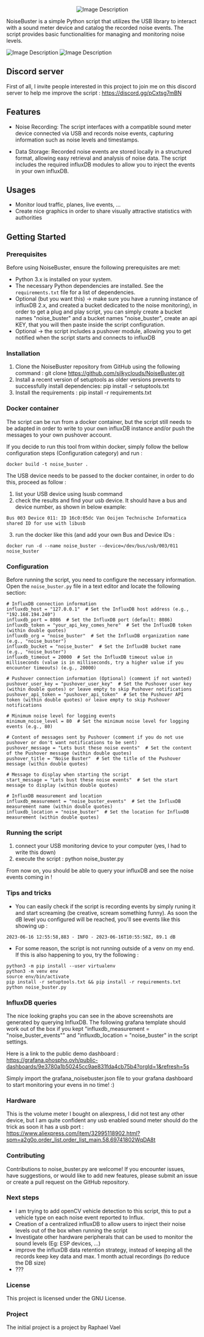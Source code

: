 
<p align="center">
  <img src="noisebuster.png" alt="Image Description">
</p>

NoiseBuster is a simple Python script that utilizes the USB library to interact with a sound meter device and catalog the recorded noise events. The script provides basic functionalities for managing and monitoring noise levels.

![Image Description](grafana_noisebuster_events1.png)
![Image Description](grafana_noisebuster_events2.png)

## Discord server

First of all, I invite people interested in this project to join me on this discord server to help me improve the script : https://discord.gg/pCxtsg7mBN

## Features

- Noise Recording: The script interfaces with a compatible sound meter device connected via USB and records noise events, capturing information such as noise levels and timestamps.

- Data Storage: Recorded noise events are stored locally in a structured format, allowing easy retrieval and analysis of noise data. The script includes the required influxDB modules to allow you to inject the events in your own influxDB. 

## Usages

- Monitor loud traffic, planes, live events, ...
- Create nice graphics in order to share visually attractive statistics with authorities

## Getting Started

### Prerequisites

Before using NoiseBuster, ensure the following prerequisites are met:

- Python 3.x is installed on your system.
- The necessary Python dependencies are installed. See the `requirements.txt` file for a list of dependencies.
- Optional (but you want this) -> make sure you have a running instance of influxDB 2.x, and created a bucket dedicated to the noise monitoring), in order to get a plug and play script, you can simply create a bucket names "noise_buster" and a bucket names "noise_buster", create an api KEY, that you will then paste inside the script configuration. 
- Optional -> the script includes a pushover module, allowing you to get notified when the script starts and connects to influxDB

### Installation

1. Clone the NoiseBuster repository from GitHub using the following command : git clone https://github.com/silkyclouds/NoiseBuster.git
2. Install a recent version of setuptools as older versions prevents to successfully install dependencies: pip install -r setuptools.txt
3. Install the requirements : pip install -r requirements.txt

### Docker container

The script can be run from a docker container, but the script still needs to be adapted in order to write to your own influxDB instance and/or push the messages to your own pushover account. 

If you decide to run this tool from within docker, simply follow the bellow configuration steps (Configuration category) and run : 

````
docker build -t noise_buster . 
````

The USB device needs to be passed to the docker container, in order to do this, proceed as follow : 

1. list your USB device using lsusb command
2. check the results and find your usb device. It should have a bus and device number, as shown in below example: 
````
Bus 003 Device 011: ID 16c0:05dc Van Ooijen Technische Informatica shared ID for use with libusb
````
3. run the docker like this (and add your own Bus and Device IDs :
````
docker run -d --name noise_buster --device=/dev/bus/usb/003/011 noise_buster
````

### Configuration

Before running the script, you need to configure the necessary information. Open the `noise_buster.py` file in a text editor and locate the following section:

```
# InfluxDB connection information
influxdb_host = "127.0.0.1"  # Set the InfluxDB host address (e.g., "192.168.194.240")
influxdb_port = 8086  # Set the InfluxDB port (default: 8086)
influxdb_token = "your_api_key_comes_here"  # Set the InfluxDB token (within double quotes)
influxdb_org = "noise_buster"  # Set the InfluxDB organization name (e.g., "noise_buster")
influxdb_bucket = "noise_buster"  # Set the InfluxDB bucket name (e.g., "noise_buster")
influxdb_timeout = 20000  # Set the InfluxDB timeout value in milliseconds (value is in milliseconds, try a higher value if you encounter timeouts) (e.g., 20000)

# Pushover connection information (Optional) (comment if not wanted)
pushover_user_key = "pushover_user_key"  # Set the Pushover user key (within double quotes) or leave empty to skip Pushover notifications
pushover_api_token = "pushover_api_token"  # Set the Pushover API token (within double quotes) or leave empty to skip Pushover notifications

# Minimum noise level for logging events
minimum_noise_level = 80  # Set the minimum noise level for logging events (e.g., 80)

# Content of messages sent by Pushover (comment if you do not use pushover or don't want notifications to be sent)
pushover_message = "Lets bust these noise events"  # Set the content of the Pushover message (within double quotes)
pushover_title = "Noise Buster"  # Set the title of the Pushover message (within double quotes)

# Message to display when starting the script
start_message = "Lets bust these noise events"  # Set the start message to display (within double quotes)

# InfluxDB measurement and location
influxdb_measurement = "noise_buster_events"  # Set the InfluxDB measurement name (within double quotes)
influxdb_location = "noise_buster"  # Set the location for InfluxDB measurement (within double quotes)
````

### Running the script
1. connect your USB monitoring device to your computer (yes, I had to write this down)
2. execute the script : python noise_buster.py

From now on, you should be able to query your influxDB and see the noise events coming in ! 

### Tips and tricks
- You can easily check if the script is recording events by simply runing it and start screaming (be creative, scream something funny). As soon the dB level you configured will be reached, you'll see events like this showing up : 
````
2023-06-16 12:55:58,883 - INFO - 2023-06-16T10:55:58Z, 89.1 dB
````

- For some reason, the script is not running outside of a venv on my end. If this is also happening to you, try the following : 
```
python3 -m pip install --user virtualenv
python3 -m venv env
source env/bin/activate
pip install -r setuptools.txt && pip install -r requirements.txt
python noise_buster.py
````
### InfluxDB queries

The nice looking graphs you can see in the above screenshots are generated by querying InfluxDB. The following grafana template should work out of the box if you kept "influxdb_measurement = "noise_buster_events"" and "influxdb_location = "noise_buster" in the script settings.

Here is a link to the public demo dashboard : https://grafana.phospho.ovh/public-dashboards/9e3780a1b50245cc9ae831fda4cb75b4?orgId=1&refresh=5s

Simply import the grafana_noisebuster.json file to your grafana dashboard to start monitoring your evens in no time! :) 

### Hardware

This is the volume meter I bought on aliexpress, I did not test any other device, but I am quite confident any usb enabled sound meter should do the trick as soon it has a usb port : 
https://www.aliexpress.com/item/32995118902.html?spm=a2g0o.order_list.order_list_main.58.69741802WqDA8t

### Contributing
Contributions to noise_buster.py are welcome! If you encounter issues, have suggestions, or would like to add new features, please submit an issue or create a pull request on the GitHub repository.

### Next steps
- I am trying to add openCV vehicle detection to this script, this to put a vehicle type on each noise event reported to Influx. 
- Creation of a centralized influxDB to allow users to inject their noise levels out of the box when running the script
- Investigate other hardware peripherals that can be used to monitor the sound levels (Eg: ESP devices, ...)
- improve the influxDB data retention strategy, instead of keeping all the records keep key data and max. 1 month actual recordings (to reduce the DB size)
- ???

### License
This project is licensed under the GNU License. 

### Project
The initial project is a project by Raphael Vael




